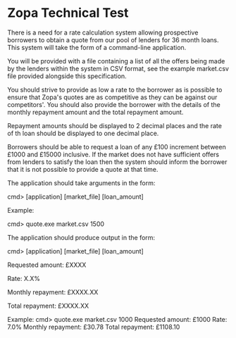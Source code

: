 # Zopa Technical Test

﻿There is a need for a rate calculation system allowing prospective borrowers to
obtain a quote from our pool of lenders for 36 month loans. This system will
take the form of a command-line application.

You will be provided with a file containing a list of all the offers being made
by the lenders within the system in CSV format, see the example market.csv file
provided alongside this specification.

You should strive to provide as low a rate to the borrower as is possible to
ensure that Zopa's quotes are as competitive as they can be against our
competitors'. You should also provide the borrower with the details of the
monthly repayment amount and the total repayment amount.

Repayment amounts should be displayed to 2 decimal places and the rate of th
loan should be displayed to one decimal place.

Borrowers should be able to request a loan of any £100 increment between
£1000 and £15000 inclusive. If the market does not have sufficient offers from
lenders to satisfy the loan then the system should inform the borrower that it
is not possible to provide a quote at that time.

The application should take arguments in the form:

cmd> [application] [market_file] [loan_amount]

Example:

cmd> quote.exe market.csv 1500

The application should produce output in the form:

cmd> [application] [market_file] [loan_amount]

Requested amount: £XXXX

Rate: X.X%

Monthly repayment: £XXXX.XX

Total repayment: £XXXX.XX


Example:
cmd> quote.exe market.csv 1000
Requested amount: £1000
Rate: 7.0%
Monthly repayment: £30.78
Total repayment: £1108.10
